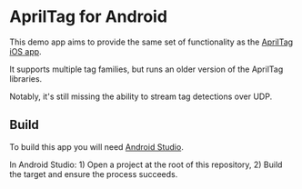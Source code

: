 # AprilTag for Android

This demo app aims to provide the same set of functionality as the
[AprilTag iOS app](https://itunes.apple.com/us/app/apriltag/id736108128).

It supports multiple tag families, but runs an older version of the 
AprilTag libraries.

Notably, it's still missing the ability to stream tag detections over UDP.

## Build

To build this app you will need
[Android Studio](https://developer.android.com/studio/index.html).

In Android Studio:
    1) Open a project at the root of this repository,
    2) Build the target and ensure the process succeeds.